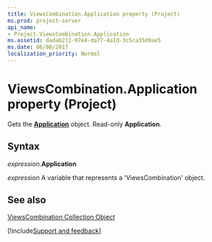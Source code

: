 ```yaml
---
title: ViewsCombination.Application property (Project)
ms.prod: project-server
api_name:
- Project.ViewsCombination.Application
ms.assetid: dadab211-97e4-da77-4a1d-3c5ca35d9ae5
ms.date: 06/08/2017
localization_priority: Normal
---
```



# ViewsCombination.Application property (Project)

Gets the  **[Application](Project.Application.md)** object. Read-only **Application**.


## Syntax

_expression_.**Application**

_expression_ A variable that represents a 'ViewsCombination' object.


## See also


[ViewsCombination Collection Object](Project.viewscombination(object).md)

[!include[Support and feedback](~/includes/feedback-boilerplate.md)]
